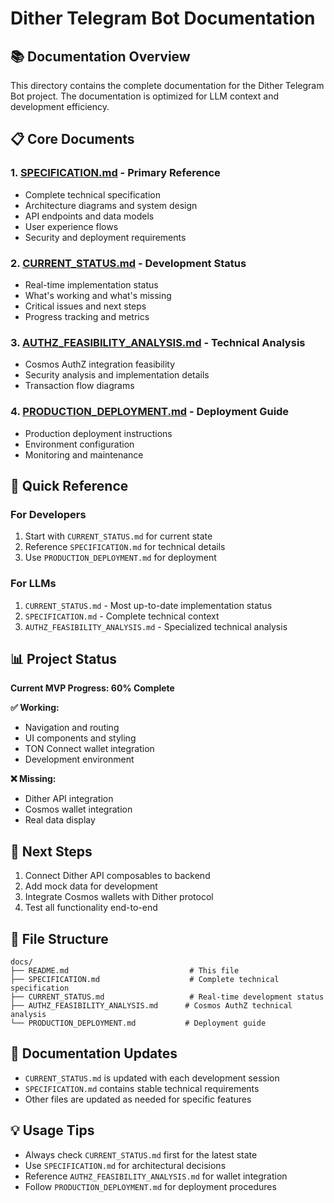 # Dither Telegram Bot Documentation

## 📚 Documentation Overview

This directory contains the complete documentation for the Dither Telegram Bot project. The documentation is optimized for LLM context and development efficiency.

## 📋 Core Documents

### 1. [SPECIFICATION.md](./SPECIFICATION.md) - **Primary Reference**

- Complete technical specification
- Architecture diagrams and system design
- API endpoints and data models
- User experience flows
- Security and deployment requirements

### 2. [CURRENT_STATUS.md](./CURRENT_STATUS.md) - **Development Status**

- Real-time implementation status
- What's working and what's missing
- Critical issues and next steps
- Progress tracking and metrics

### 3. [AUTHZ_FEASIBILITY_ANALYSIS.md](./AUTHZ_FEASIBILITY_ANALYSIS.md) - **Technical Analysis**

- Cosmos AuthZ integration feasibility
- Security analysis and implementation details
- Transaction flow diagrams

### 4. [PRODUCTION_DEPLOYMENT.md](./PRODUCTION_DEPLOYMENT.md) - **Deployment Guide**

- Production deployment instructions
- Environment configuration
- Monitoring and maintenance

## 🎯 Quick Reference

### For Developers

1. Start with `CURRENT_STATUS.md` for current state
2. Reference `SPECIFICATION.md` for technical details
3. Use `PRODUCTION_DEPLOYMENT.md` for deployment

### For LLMs

1. `CURRENT_STATUS.md` - Most up-to-date implementation status
2. `SPECIFICATION.md` - Complete technical context
3. `AUTHZ_FEASIBILITY_ANALYSIS.md` - Specialized technical analysis

## 📊 Project Status

**Current MVP Progress: 60% Complete**

**✅ Working:**

- Navigation and routing
- UI components and styling
- TON Connect wallet integration
- Development environment

**❌ Missing:**

- Dither API integration
- Cosmos wallet integration
- Real data display

## 🚀 Next Steps

1. Connect Dither API composables to backend
2. Add mock data for development
3. Integrate Cosmos wallets with Dither protocol
4. Test all functionality end-to-end

## 📁 File Structure

```
docs/
├── README.md                           # This file
├── SPECIFICATION.md                    # Complete technical specification
├── CURRENT_STATUS.md                   # Real-time development status
├── AUTHZ_FEASIBILITY_ANALYSIS.md      # Cosmos AuthZ technical analysis
└── PRODUCTION_DEPLOYMENT.md           # Deployment guide
```

## 🔄 Documentation Updates

- `CURRENT_STATUS.md` is updated with each development session
- `SPECIFICATION.md` contains stable technical requirements
- Other files are updated as needed for specific features

## 💡 Usage Tips

- Always check `CURRENT_STATUS.md` first for the latest state
- Use `SPECIFICATION.md` for architectural decisions
- Reference `AUTHZ_FEASIBILITY_ANALYSIS.md` for wallet integration
- Follow `PRODUCTION_DEPLOYMENT.md` for deployment procedures
